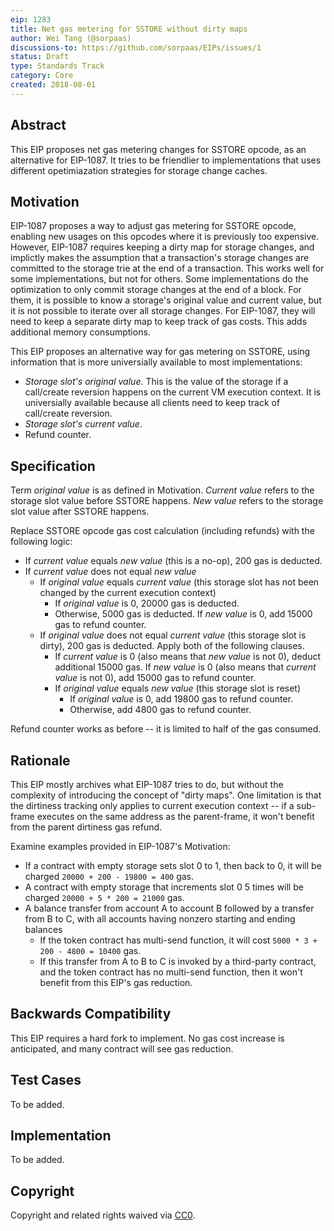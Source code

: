 ```yaml
---
eip: 1283
title: Net gas metering for SSTORE without dirty maps
author: Wei Tang (@sorpaas)
discussions-to: https://github.com/sorpaas/EIPs/issues/1
status: Draft
type: Standards Track
category: Core
created: 2018-08-01
---
```


## Abstract

This EIP proposes net gas metering changes for SSTORE opcode, as an
alternative for EIP-1087. It tries to be friendlier to implementations
that uses different opetimiazation strategies for storage change
caches.

## Motivation

EIP-1087 proposes a way to adjust gas metering for SSTORE opcode,
enabling new usages on this opcodes where it is previously too
expensive. However, EIP-1087 requires keeping a dirty map for storage
changes, and implictly makes the assumption that a transaction's
storage changes are committed to the storage trie at the end of a
transaction. This works well for some implementations, but not for
others. Some implementations do the optimization to only commit
storage changes at the end of a block. For them, it is possible to
know a storage's original value and current value, but it is not
possible to iterate over all storage changes. For EIP-1087, they will
need to keep a separate dirty map to keep track of gas costs. This
adds additional memory consumptions.

This EIP proposes an alternative way for gas metering on SSTORE, using
information that is more universially available to most
implementations:

* *Storage slot's original value*. This is the value of the storage if
  a call/create reversion happens on the current VM execution
  context. It is universially available because all clients need to
  keep track of call/create reversion.
* *Storage slot's current value*. 
* Refund counter.

## Specification

Term *original value* is as defined in Motivation. *Current value*
refers to the storage slot value before SSTORE happens. *New value*
refers to the storage slot value after SSTORE happens.

Replace SSTORE opcode gas cost calculation (including refunds) with
the following logic:

* If *current value* equals *new value* (this is a no-op), 200 gas is
  deducted.
* If *current value* does not equal *new value*
  * If *original value* equals *current value* (this storage slot has
    not been changed by the current execution context)
    * If *original value* is 0, 20000 gas is deducted.
    * Otherwise, 5000 gas is deducted. If *new value* is 0, add 15000
      gas to refund counter.
  * If *original value* does not equal *current value* (this storage
    slot is dirty), 200 gas is deducted. Apply both of the following
    clauses.
    * If *current value* is 0 (also means that *new value* is not 0),
      deduct additional 15000 gas. If *new value* is 0 (also means
      that *current value* is not 0), add 15000 gas to refund counter.
    * If *original value* equals *new value* (this storage slot is
      reset)
      * If *original value* is 0, add 19800 gas to refund counter.
      * Otherwise, add 4800 gas to refund counter.

Refund counter works as before -- it is limited to half of the gas
consumed.

## Rationale

This EIP mostly archives what EIP-1087 tries to do, but without the
complexity of introducing the concept of "dirty maps". One limitation
is that the dirtiness tracking only applies to current execution
context -- if a sub-frame executes on the same address as the
parent-frame, it won't benefit from the parent dirtiness gas refund.

Examine examples provided in EIP-1087's Motivation:

* If a contract with empty storage sets slot 0 to 1, then back to 0,
  it will be charged `20000 + 200 - 19800 = 400` gas.
* A contract with empty storage that increments slot 0 5 times will be
  charged `20000 + 5 * 200 = 21000` gas.
* A balance transfer from account A to account B followed by a
  transfer from B to C, with all accounts having nonzero starting and
  ending balances
  * If the token contract has multi-send function, it will cost
    `5000 * 3 + 200 - 4800 = 10400` gas.
  * If this transfer from A to B to C is invoked by a third-party
    contract, and the token contract has no multi-send function, then
    it won't benefit from this EIP's gas reduction.

## Backwards Compatibility

This EIP requires a hard fork to implement. No gas cost increase is
anticipated, and many contract will see gas reduction.

## Test Cases

To be added.

## Implementation

To be added.

## Copyright

Copyright and related rights waived via [CC0](https://creativecommons.org/publicdomain/zero/1.0/).
